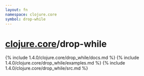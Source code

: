 ```yaml
---
layout: fn
namespace: clojure.core
symbol: drop-while
---
```


# [clojure.core](../)/drop-while

{% include 1.4.0/clojure.core/drop_while/docs.md %}
{% include 1.4.0/clojure.core/drop_while/examples.md %}
{% include 1.4.0/clojure.core/drop_while/src.md %}

